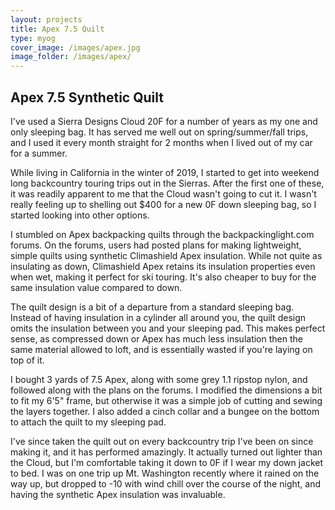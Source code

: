 ```yaml
---
layout: projects
title: Apex 7.5 Quilt
type: myog
cover_image: /images/apex.jpg
image_folder: /images/apex/
---
```


## Apex 7.5 Synthetic Quilt

I've used a Sierra Designs Cloud 20F for a number of years as my one and only sleeping bag. It has served me well out on spring/summer/fall trips, and I used it every month straight for 2 months when I lived out of my car for a summer.  

While living in California in the winter of 2019, I started to get into weekend long backcountry touring trips out in the Sierras. After the first one of these, it was readily apparent to me that the Cloud wasn't going to cut it. I wasn't really feeling up to shelling out $400 for a new 0F down sleeping bag, so I started looking into other options. 

I stumbled on Apex backpacking quilts through the backpackinglight.com forums. On the forums, users had posted plans for making lightweight, simple quilts using synthetic Climashield Apex insulation. While not quite as insulating as down, Climashield Apex retains its insulation properties even when wet, making it perfect for ski touring. It's also cheaper to buy for the same insulation value compared to down. 

The quilt design is a bit of a departure from a standard sleeping bag. Instead of having insulation in a cylinder all around you, the quilt design omits the insulation between you and your sleeping pad. This makes perfect sense, as compressed down or Apex has much less insulation then the same material allowed to loft, and is essentially wasted if you're laying on top of it. 

I bought 3 yards of 7.5 Apex, along with some grey 1.1 ripstop nylon, and followed along with the plans on the forums. I modified the dimensions a bit to fit my 6'5" frame, but otherwise it was a simple job of cutting and sewing the layers together. I also added a cinch collar and a bungee on the bottom to attach the quilt to my sleeping pad. 

I've since taken the quilt out on every backcountry trip I've been on since making it, and it has performed amazingly. It actually turned out lighter than the Cloud, but I'm comfortable taking it down to 0F if I wear my down jacket to bed. I was on one trip up Mt. Washington recently where it rained on the way up, but dropped to -10 with wind chill over the course of the night, and having the synthetic Apex insulation was invaluable.  